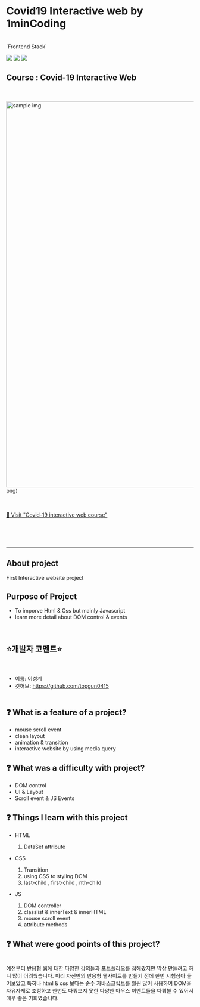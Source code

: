 <!-- @format -->

# Covid19 Interactive web by 1minCoding

 <br>
`Frontend Stack`

<img src="https://img.shields.io/badge/HTML5-E34F26.svg?&style=for-the-badge&logo=HTML5&logoColor=white" /> <img src="https://img.shields.io/badge/CSS3-1572B6.svg?&style=for-the-badge&logo=CSS3&logoColor=white" /> <img src="https://img.shields.io/badge/javascript-F7DF1E.svg?&style=for-the-badge&logo=javascript&logoColor=black" />

## Course : Covid-19 Interactive Web

<br>
<br>
<img width="1035" alt="sample img" src="https://user-images.githubusercontent.com/82861521/153161842-0000b6d9-3dad-4b1a-b59f-b3a135ff9d94.png">
png)
<br>
<br>
<br>

[🚗 Visit "Covid-19 interactive web course"](https://topgun0415.github.io/bbc-covid19-1mincoding/)

<br>
<br>
<br>

---

## About project

First Interactive website project

## Purpose of Project

- To imporve Html & Css but mainly Javascript
- learn more detail about DOM control & events

</br>

## ⭐️개발자 코멘트⭐️

</br>

- 이름: 이성계
- 깃허브: https://github.com/topgun0415
  </br>
  </br>

## ❓ What is a feature of a project?

- mouse scroll event
- clean layout
- animation & transition
- interactive website by using media query
  </br>

## ❓ What was a difficulty with project?

- DOM control
- UI & Layout
- Scroll event & JS Events
  </br>

## ❓ Things I learn with this project

- HTML <br />

  1. DataSet attribute

- CSS <br />
  1. Transition
  2. using CSS to styling DOM
  3. last-child , first-child , nth-child
     ​
- JS <br />
  1. DOM controller
  2. classlist & innerText & innerHTML
  3. mouse scroll event
  4. attribute methods

## ❓ What were good points of this project?

</br>
예전부터 반응형 웹에 대한 다양한 강의들과 포트폴리오를 접해봤지만 막상 만들려고 하니 많이 어려웠습니다. 미리 자신만의 반응형 웹사이트를 만들기 전에 한번 시험삼아 들어보았고 특히나 html & css 보다는 순수 자바스크립트를 훨씬 많이 사용하여 DOM을 자유자제로 조정하고 한번도 다뤄보지 못한 다양한 마우스 이벤트들을 다뤄볼 수 있어서 매우 좋은 기회였습니다.
</br>
</br>
</br>
